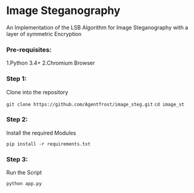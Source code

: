 # Image Steganography

An Implementation of the LSB Algorithm for Image Steganography with a layer of symmetric Encryption

### Pre-requisites:
1.Python 3.4+
2.Chromium Browser

### Step 1:

Clone into the repository

`git clone https://github.com/Agentfrost/image_steg.git`
`cd image_st`

### Step 2:

Install the required Modules

`pip install -r requirements.txt`

### Step 3:

Run the Script

`python app.py`

